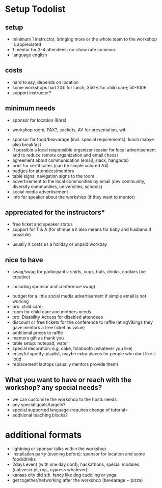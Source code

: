 # Setup Todolist

## setup
* minimum 1 instructor, bringing more or the whole team to the workshop is appreciated
* 1 mentor for 3-4 attendees; no-show rate common
* language english

## costs
* hard to say, depends on location
* some workshops had 20€ for lunch, 350 € for child care; 50-100€
* support instructor?

## minimum needs
- sponsor for location (8hrs)
* workshop room, PAX?, sockets, AV for presentation, wifi
- sponsor for food/beavarage (incl. special requirements): lunch mabye also breakfast
- if possible a local responsible organizer (easier for local advertisement and to reduce remote organization and email chaos)
- agreement about communication (email, slack, hangouts)
- print for certificates (can be simple colored A4)
- badges for attendees/mentors
- table signs, navigation signs to the room
- advertisement to the local communities by email (dev community, diversity communities, universities, schools)
- social media advertisement
- info for speaker about the workshop (if they want to mentor)

## appreciated for the instructors*
- free ticket and speaker status
- support for T & A (for shmuela it also means for baby and husband if possible)

* usually it costs us a holiday or unpaid workday

## nice to have
- swag/swag for participants: shirts, cups, hats, drinks, cookies (be creative)
* including sponsor and conference swag)
- budget for a little social media advertisement if simple email is not working
- pro: child care; 
- room for child care and mothers needs
- pro: Disability Access for disabled attendees
- discount or free tickets for the conference to raffle (at ngVikings they gave mentors a free ticket as value)
- additional prices to raffle
- mentors gift as thank you
- table setup: notepad, water
- special decoration: e.g. cake, fotobooth (whatever you like)
- enjoyful spotify-playlist, maybe extra places for people who dont like it loud
- replacement laptops (usually mentors provide them)

## What you want to have or reach with the workshop? any special needs? 
* we can customize the workshop to the hosts needs
* any special goals/targets?
* special supported language (requires change of tutorial=
* additional teaching blocks?

# additional formats
- lightning or sponsor talks within the workshop
- installation party (evening before): sponsor for location and some food/drinks
- 2days event (with one day conf); hackathons, special modules (nativescript, rxjs, cypress whatever)
- kansas city did sth. fancy like dog cuddling or yoga
- get together/networking after the workshop (bevearage + pizza)

